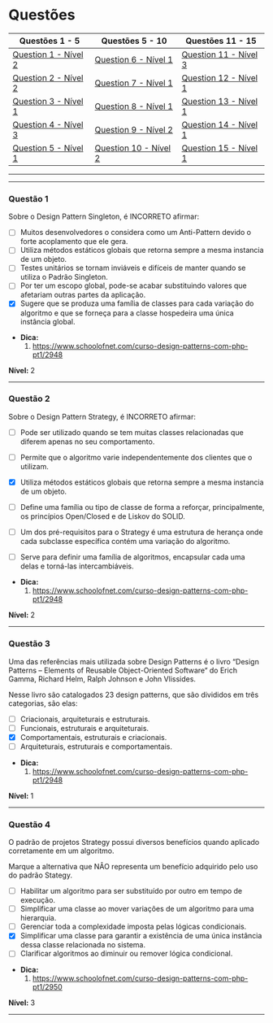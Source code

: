 # Questões

| Questões 1 - 5            | Questões 5 - 10             | Questões 11 - 15            |
|---------------------------|-----------------------------|-----------------------------|
| [Question 1 - Nível 2][1] | [Question 6 - Nível 1][6]   | [Question 11 - Nível 3][11] |
| [Question 2 - Nível 2][2] | [Question 7 - Nível 1][7]   | [Question 12 - Nível 1][12] |
| [Question 3 - Nível 1][3] | [Question 8 - Nível 1][8]   | [Question 13 - Nível 1][13] |
| [Question 4 - Nível 3][4] | [Question 9 - Nível 2][9]   | [Question 14 - Nível 1][14] |
| [Question 5 - Nível 1][5] | [Question 10 - Nível 2][10] | [Question 15 - Nível 1][15] |
                     
***

[1]:#questão-1
[2]:#questão-2
[3]:#questão-3
[4]:#questão-4
[5]:#questão-5
[6]:#questão-6
[7]:#questão-7
[8]:#questão-8
[9]:#questão-9
[10]:#questão-10
[11]:#questão-11
[12]:#questão-12
[13]:#questão-13
[14]:#questão-14
[15]:#questão-15

***

### Questão 1

Sobre o Design Pattern Singleton, é INCORRETO afirmar:

- [ ] Muitos desenvolvedores o considera como um Anti-Pattern devido o forte acoplamento que ele gera.
- [ ] Utiliza métodos estáticos globais que retorna sempre a mesma instancia de um objeto.
- [ ] Testes unitários se tornam inviáveis e difíceis de manter quando se utiliza o Padrão Singleton.
- [ ] Por ter um escopo global, pode-se acabar substituindo valores que afetariam outras partes da aplicação.
- [x] Sugere que se produza uma família de classes para cada variação do algoritmo e que se forneça para a classe hospedeira uma única instância global.

* **Dica:**
    1. <https://www.schoolofnet.com/curso-design-patterns-com-php-pt1/2948>

**Nível:** 2

***

### Questão 2

Sobre o Design Pattern Strategy, é INCORRETO afirmar:

- [ ] Pode ser utilizado quando se tem muitas classes relacionadas que diferem apenas no seu comportamento.
- [ ] Permite que o algoritmo varie independentemente dos clientes que o utilizam.
- [x] Utiliza métodos estáticos globais que retorna sempre a mesma instancia de um objeto.
- [ ] Define uma família ou tipo de classe de forma a reforçar, principalmente, os princípios Open/Closed e de Liskov do SOLID.
- [ ] Um dos pré-requisitos para o Strategy é uma estrutura de herança onde cada subclasse específica contém uma variação do algoritmo.
- [ ] Serve para definir uma família de algoritmos, encapsular cada uma delas e torná-las intercambiáveis.


* **Dica:**
    1. <https://www.schoolofnet.com/curso-design-patterns-com-php-pt1/2948>

**Nível:** 2

***

### Questão 3

Uma das referências mais utilizada sobre Design Patterns é o livro “Design Patterns – Elements of Reusable Object-Oriented Software“ do Erich Gamma, Richard Helm, Ralph Johnson e John Vlissides.

Nesse livro são catalogados 23 design patterns, que são divididos em três categorias, são elas:


- [ ] Criacionais, arquiteturais e estruturais.
- [ ] Funcionais, estruturais e arquiteturais.
- [x] Comportamentais, estruturais e criacionais.
- [ ] Arquiteturais, estruturais e comportamentais.

* **Dica:**
    1. <https://www.schoolofnet.com/curso-design-patterns-com-php-pt1/2948>

**Nível:** 1

***

### Questão 4

O padrão de projetos Strategy possui diversos benefícios quando aplicado corretamente em um algoritmo.

Marque a alternativa que NÂO representa um benefício adquirido pelo uso do padrão Stategy.


- [ ] Habilitar um algoritmo para ser substituído por outro em tempo de execução.
- [ ] Simplificar uma classe ao mover variações de um algoritmo para uma hierarquia.
- [ ] Gerenciar toda a complexidade imposta pelas lógicas condicionais.
- [x] Simplificar uma classe para garantir a existência de uma única instância dessa classe relacionada no sistema.
- [ ] Clarificar algoritmos ao diminuir ou remover lógica condicional.

* **Dica:**
    1. <https://www.schoolofnet.com/curso-design-patterns-com-php-pt1/2950>

**Nível:** 3

***
